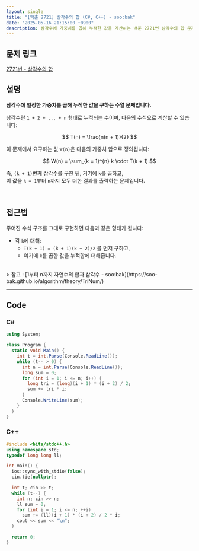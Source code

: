 ```yaml
---
layout: single
title: "[백준 2721] 삼각수의 합 (C#, C++) - soo:bak"
date: "2025-05-16 21:15:00 +0900"
description: 삼각수에 가중치를 곱해 누적한 값을 계산하는 백준 2721번 삼각수의 합 문제의 C# 및 C++ 풀이 및 해설
---
```


## 문제 링크
[2721번 - 삼각수의 합](https://www.acmicpc.net/problem/2721)

## 설명

**삼각수에 일정한 가중치를 곱해 누적한 값을 구하는 수열 문제입니다.**

삼각수란 `1 + 2 + ... + n` 형태로 누적되는 수이며, 다음의 수식으로 계산할 수 있습니다:

$$
T(n) = \frac{n(n + 1)}{2}
$$

이 문제에서 요구하는 값 `W(n)`은 다음의 가중치 합으로 정의됩니다:

$$
W(n) = \sum_{k = 1}^{n} k \cdot T(k + 1)
$$

즉, `(k + 1)`번째 삼각수를 구한 뒤, 거기에 `k`를 곱하고,<br>
이 값을 `k = 1`부터 `n`까지 모두 더한 결과를 출력하는 문제입니다.

<br>

## 접근법

주어진 수식 구조를 그대로 구현하면 다음과 같은 형태가 됩니다:

- 각 `k`에 대해:
  - `T(k + 1) = (k + 1)(k + 2)/2` 를 먼저 구하고,
  - 여기에 `k`를 곱한 값을 누적합에 더해줍니다.

<br>
> 참고 : [1부터 n까지 자연수의 합과 삼각수 - soo:bak](https://soo-bak.github.io/algorithm/theory/TriNum/)

<br>

---

## Code

### C#
```csharp
using System;

class Program {
  static void Main() {
    int t = int.Parse(Console.ReadLine());
    while (t-- > 0) {
      int n = int.Parse(Console.ReadLine());
      long sum = 0;
      for (int i = 1; i <= n; i++) {
        long tri = (long)(i + 1) * (i + 2) / 2;
        sum += tri * i;
      }
      Console.WriteLine(sum);
    }
  }
}
```

### C++
```cpp
#include <bits/stdc++.h>
using namespace std;
typedef long long ll;

int main() {
  ios::sync_with_stdio(false);
  cin.tie(nullptr);

  int t; cin >> t;
  while (t--) {
    int n; cin >> n;
    ll sum = 0;
    for (int i = 1; i <= n; ++i)
      sum += (ll)(i + 1) * (i + 2) / 2 * i;
    cout << sum << "\n";
  }

  return 0;
}
```
